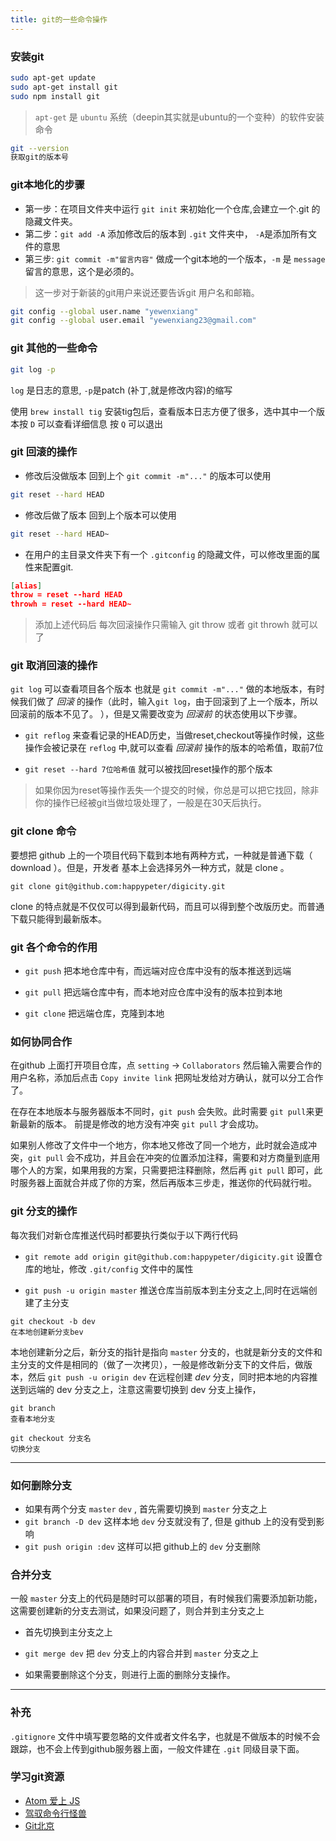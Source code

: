 ```yaml
---
title: git的一些命令操作
---
```


### 安装git

```bash
sudo apt-get update
sudo apt-get install git
sudo npm install git
```

> `apt-get` 是 `ubuntu` 系统（deepin其实就是ubuntu的一个变种）的软件安装命令
>

```bash
git --version
获取git的版本号
```

### git本地化的步骤

- 第一步：在项目文件夹中运行 `git init` 来初始化一个仓库,会建立一个.git 的隐藏文件夹。
- 第二步：`git add -A` 添加修改后的版本到 `.git` 文件夹中， `-A`是添加所有文件的意思
- 第三步: `git commit -m"留言内容"` 做成一个git本地的一个版本，`-m` 是 `message` 留言的意思，这个是必须的。

>这一步对于新装的git用户来说还要告诉git 用户名和邮箱。
>

```bash
git config --global user.name "yewenxiang"
git config --global user.email "yewenxiang23@gmail.com"
```


### git 其他的一些命令

```bash
git log -p
```
`log` 是日志的意思, `-p`是patch (补丁,就是修改内容)的缩写

使用 `brew install tig` 安装tig包后，查看版本日志方便了很多，选中其中一个版本按 `D` 可以查看详细信息 按 `Q` 可以退出

### git 回滚的操作

- 修改后没做版本 回到上个 `git commit -m"..."` 的版本可以使用

```bash
git reset --hard HEAD
```

- 修改后做了版本 回到上个版本可以使用

```bash
git reset --hard HEAD~
```

- 在用户的主目录文件夹下有一个 `.gitconfig` 的隐藏文件，可以修改里面的属性来配置git.

```json
[alias]
throw = reset --hard HEAD
throwh = reset --hard HEAD~
```

>添加上述代码后 每次回滚操作只需输入 git throw 或者 git throwh 就可以了
>

### git 取消回滚的操作

`git log` 可以查看项目各个版本 也就是 `git commit -m"..."` 做的本地版本，有时候我们做了 *回滚* 的操作（此时，输入`git log`，由于回滚到了上一个版本，所以回滚前的版本不见了。 ），但是又需要改变为 *回滚前* 的状态使用以下步骤。

- `git reflog` 来查看记录的HEAD历史，当做reset,checkout等操作时候，这些操作会被记录在 `reflog` 中,就可以查看 *回滚前* 操作的版本的哈希值，取前7位

- `git reset --hard 7位哈希值` 就可以被找回reset操作的那个版本

>如果你因为reset等操作丢失一个提交的时候，你总是可以把它找回，除非你的操作已经被git当做垃圾处理了，一般是在30天后执行。
>

### git clone 命令

要想把 github 上的一个项目代码下载到本地有两种方式，一种就是普通下载（ download ）。但是，开发者 基本上会选择另外一种方式，就是 clone 。
```
git clone git@github.com:happypeter/digicity.git
```
clone 的特点就是不仅仅可以得到最新代码，而且可以得到整个改版历史。而普通下载只能得到最新版本。

### git 各个命令的作用

- `git push` 把本地仓库中有，而远端对应仓库中没有的版本推送到远端

- `git pull` 把远端仓库中有，而本地对应仓库中没有的版本拉到本地

- `git clone` 把远端仓库，克隆到本地

### 如何协同合作
在github 上面打开项目仓库，点 `setting` -> `Collaborators` 然后输入需要合作的用户名称，添加后点击 `Copy invite link` 把网址发给对方确认，就可以分工合作了。

在存在本地版本与服务器版本不同时，`git push` 会失败。此时需要 `git pull`来更新最新的版本。
前提是修改的地方没有冲突 `git pull` 才会成功。

如果别人修改了文件中一个地方，你本地又修改了同一个地方，此时就会造成冲突，`git pull` 会不成功，并且会在冲突的位置添加注释，需要和对方商量到底用哪个人的方案，如果用我的方案，只需要把注释删除，然后再 `git pull` 即可，此时服务器上面就合并成了你的方案，然后再版本三步走，推送你的代码就行啦。

### git 分支的操作

每次我们对新仓库推送代码时都要执行类似于以下两行代码

- `git remote add origin git@github.com:happypeter/digicity.git` 设置仓库的地址，修改 `.git/config` 文件中的属性

- `git push -u origin master` 推送仓库当前版本到主分支之上,同时在远端创建了主分支

```
git checkout -b dev
在本地创建新分支bev
```
本地创建新分之后，新分支的指针是指向 `master` 分支的，也就是新分支的文件和主分支的文件是相同的（做了一次拷贝），一般是修改新分支下的文件后，做版本，然后 `git push -u origin dev` 在远程创建 *dev* 分支，同时把本地的内容推送到远端的 dev 分支之上，注意这需要切换到 dev 分支上操作，

```
git branch
查看本地分支
```

```
git checkout 分支名
切换分支
```
---

### 如何删除分支

- 如果有两个分支 `master` `dev` , 首先需要切换到 `master` 分支之上
- `git branch -D dev` 这样本地 `dev` 分支就没有了, 但是 github 上的没有受到影响
- `git push origin :dev` 这样可以把 github上的 `dev` 分支删除

### 合并分支
一般 `master` 分支上的代码是随时可以部署的项目，有时候我们需要添加新功能，这需要创建新的分支去测试，如果没问题了，则合并到主分支之上

- 首先切换到主分支之上

- `git merge dev` 把 `dev` 分支上的内容合并到 `master` 分支之上

- 如果需要删除这个分支，则进行上面的删除分支操作。

---

### 补充

`.gitignore` 文件中填写要忽略的文件或者文件名字，也就是不做版本的时候不会跟踪，也不会上传到github服务器上面，一般文件建在 `.git` 同级目录下面。

### 学习git资源

- [Atom 爱上 JS](http://haoqicat.com/atom-love-js)
- [驾驭命令行怪兽](http://haoqicat.com/ride-cli-monster)
- [Git北京](http://haoqicat.com/gitbeijing)
